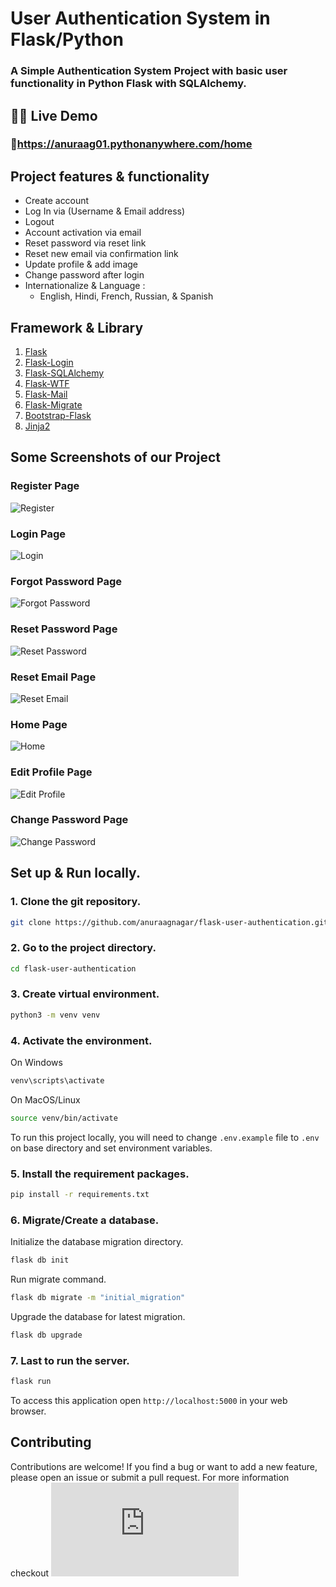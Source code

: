 # User Authentication System in Flask/Python

### A Simple Authentication System Project with basic user functionality in Python Flask with SQLAlchemy.

## 👩‍💻 Live Demo

### 🔗https://anuraag01.pythonanywhere.com/home

## Project features & functionality

- Create account
- Log In via (Username & Email address)
- Logout
- Account activation via email
- Reset password via reset link
- Reset new email via confirmation link
- Update profile & add image
- Change password after login
- Internationalize & Language :
  - English, Hindi, French, Russian, & Spanish

## Framework & Library

1. [Flask](https://flask.palletsprojects.com/)
2. [Flask-Login](https://flask-login.readthedocs.io/)
3. [Flask-SQLAlchemy](https://flask-sqlalchemy.palletsprojects.com/)
4. [Flask-WTF](https://flask-wtf.readthedocs.io/)
5. [Flask-Mail](https://pythonhosted.org/Flask-Mail/)
6. [Flask-Migrate](https://flask-migrate.readthedocs.io)
7. [Bootstrap-Flask](https://bootstrap-flask.readthedocs.io/)
8. [Jinja2](https://jinja.palletsprojects.com/)

## Some Screenshots of our Project

### Register Page

![Register](https://github.com/anuraagnagar/flask-user-authentication/blob/main/screenshots/register_page.jpg)

### Login Page

![Login](https://github.com/anuraagnagar/flask-user-authentication/blob/main/screenshots/login_page.jpg)

### Forgot Password Page

![Forgot Password](https://github.com/anuraagnagar/flask-user-authentication/blob/main/screenshots/forgot_password_page.jpg)

### Reset Password Page

![Reset Password](https://github.com/anuraagnagar/flask-user-authentication/blob/main/screenshots/reset_password_page.jpg)

### Reset Email Page

![Reset Email](https://github.com/anuraagnagar/flask-user-authentication/blob/main/screenshots/reset_email_page.jpg)

### Home Page

![Home](https://github.com/anuraagnagar/flask-user-authentication/blob/main/screenshots/home_page.jpg)

### Edit Profile Page

![Edit Profile](https://github.com/anuraagnagar/flask-user-authentication/blob/main/screenshots/profile_page.jpg)

### Change Password Page

![Change Password](https://github.com/anuraagnagar/flask-user-authentication/blob/main/screenshots/change_password_page.jpg)

## Set up & Run locally.

### 1. Clone the git repository.

```bash
git clone https://github.com/anuraagnagar/flask-user-authentication.git
```

### 2. Go to the project directory.

```bash
cd flask-user-authentication
```

### 3. Create virtual environment.

```bash
python3 -m venv venv
```

### 4. Activate the environment.

On Windows

```bash
venv\scripts\activate
```

On MacOS/Linux

```bash
source venv/bin/activate
```

To run this project locally, you will need to change `.env.example` file to `.env` on base directory 
and set environment variables.

### 5. Install the requirement packages.

```bash
pip install -r requirements.txt
```

### 6. Migrate/Create a database.

Initialize the database migration directory.
```bash
flask db init
```

Run migrate command.
```bash
flask db migrate -m "initial_migration"
```

Upgrade the database for latest migration.
```bash
flask db upgrade
```

### 7. Last to run the server.

```bash
flask run
```

To access this application open `http://localhost:5000` in your web browser.

## Contributing

Contributions are welcome! If you find a bug or want to add a new feature, please open an issue or submit a pull request.
For more information checkout ![CONTRIBUTING.md](https://github.com/anuraagnagar/flask-user-authentication/blob/main/CONTRIBUTING.md)